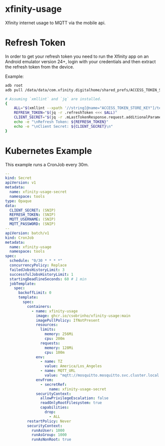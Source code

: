 # xfinity-usage
Xfinity internet usage to MQTT via the mobile api.

# Refresh Token
In order to get your refresh token you need to run the Xfinity app on an Android emulator version 24+, login with your credentials and then extract the refresh token from the device.

Example:
```sh
adb root
adb pull /data/data/com.xfinity.digitalhome/shared_prefs/ACCESS_TOKEN_STORE.xml token.xml

# Assuming `xmllint` and `jq` are installed.
{
    ALL="$(xmllint --xpath '//string[@name="ACCESS_TOKEN_STORE_KEY"]/text()' token.xml)"
    REFRESH_TOKEN="$(jq -r .refreshToken <<< $ALL)"
    CLIENT_SECRET="$(jq -r .mLastTokenResponse.request.additionalParameters.client_secret <<< $ALL)"
    echo -e "\nRefresh Token: ${REFRESH_TOKEN}"
    echo -e "\nClient Secret: ${CLIENT_SECRET}\n"
}
```

# Kubernetes Example
This example runs a CronJob every 30m.

```yaml
--
kind: Secret
apiVersion: v1
metadata:
  name: xfinity-usage-secret
  namespace: tools
type: Opaque
data:
  CLIENT_SECRET: (SNIP)
  REFRESH_TOKEN: (SNIP)
  MQTT_USERNAME: (SNIP)
  MQTT_PASSWORD: (SNIP)
--
apiVersion: batch/v1
kind: CronJob
metadata:
  name: xfinity-usage
  namespace: tools
spec:
  schedule: "0/30 * * * *"
  concurrencyPolicy: Replace
  failedJobsHistoryLimit: 3
  successfulJobsHistoryLimit: 1
  startingDeadlineSeconds: 60 # 1 min
  jobTemplate:
    spec:
      backoffLimit: 0
      template:
        spec:
          containers:
            - name: xfinity-usage
              image: ghcr.io/csobrinho/xfinity-usage:main
              imagePullPolicy: IfNotPresent
              resources:
                limits:
                  memory: 256Mi
                  cpu: 200m
                requests:
                  memory: 128Mi
                  cpu: 100m
              env:
                - name: TZ
                  value: America/Los_Angeles
                - name: MQTT_URL
                  value: "mqtt://mosquitto.mosquitto.svc.cluster.local:1883"
              envFrom:
                - secretRef:
                    name: xfinity-usage-secret
              securityContext:
                allowPrivilegeEscalation: false
                readOnlyRootFilesystem: true
                capabilities:
                  drop:
                    - ALL
          restartPolicy: Never
          securityContext:
            runAsUser: 1000
            runAsGroup: 1000
            runAsNonRoot: true
```